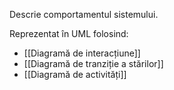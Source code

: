 Descrie comportamentul sistemului.

Reprezentat în UML folosind:
- [[Diagramă de interacțiune]]
- [[Diagramă de tranziție a stărilor]]
- [[Diagramă de activități]]